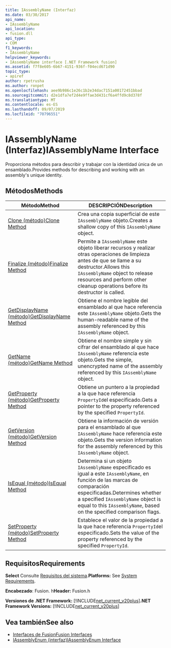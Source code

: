 ```yaml
---
title: IAssemblyName (Interfaz)
ms.date: 03/30/2017
api_name:
- IAssemblyName
api_location:
- fusion.dll
api_type:
- COM
f1_keywords:
- IAssemblyName
helpviewer_keywords:
- IAssemblyName interface [.NET Framework fusion]
ms.assetid: f7f8e605-6b67-4151-936f-f04ecd671d90
topic_type:
- apiref
author: rpetrusha
ms.author: ronpet
ms.openlocfilehash: aee9b986c1e26c1b2e34dac7151a00172451bbad
ms.sourcegitcommit: d2e1dfa7ef2d4e9ffae3d431cf6a4ffd9c8d378f
ms.translationtype: MT
ms.contentlocale: es-ES
ms.lasthandoff: 09/07/2019
ms.locfileid: "70796551"
---
```

# <a name="iassemblyname-interface"></a><span data-ttu-id="7ab38-102">IAssemblyName (Interfaz)</span><span class="sxs-lookup"><span data-stu-id="7ab38-102">IAssemblyName Interface</span></span>
<span data-ttu-id="7ab38-103">Proporciona métodos para describir y trabajar con la identidad única de un ensamblado.</span><span class="sxs-lookup"><span data-stu-id="7ab38-103">Provides methods for describing and working with an assembly's unique identity.</span></span>  
  
## <a name="methods"></a><span data-ttu-id="7ab38-104">Métodos</span><span class="sxs-lookup"><span data-stu-id="7ab38-104">Methods</span></span>  
  
|<span data-ttu-id="7ab38-105">Método</span><span class="sxs-lookup"><span data-stu-id="7ab38-105">Method</span></span>|<span data-ttu-id="7ab38-106">DESCRIPCIÓN</span><span class="sxs-lookup"><span data-stu-id="7ab38-106">Description</span></span>|  
|------------|-----------------|  
|[<span data-ttu-id="7ab38-107">Clone (método)</span><span class="sxs-lookup"><span data-stu-id="7ab38-107">Clone Method</span></span>](iassemblyname-clone-method.md)|<span data-ttu-id="7ab38-108">Crea una copia superficial de este `IAssemblyName` objeto.</span><span class="sxs-lookup"><span data-stu-id="7ab38-108">Creates a shallow copy of this `IAssemblyName` object.</span></span>|  
|[<span data-ttu-id="7ab38-109">Finalize (método)</span><span class="sxs-lookup"><span data-stu-id="7ab38-109">Finalize Method</span></span>](iassemblyname-finalize-method.md)|<span data-ttu-id="7ab38-110">Permite a `IAssemblyName` este objeto liberar recursos y realizar otras operaciones de limpieza antes de que se llame a su destructor.</span><span class="sxs-lookup"><span data-stu-id="7ab38-110">Allows this `IAssemblyName` object to release resources and perform other cleanup operations before its destructor is called.</span></span>|  
|[<span data-ttu-id="7ab38-111">GetDisplayName (método)</span><span class="sxs-lookup"><span data-stu-id="7ab38-111">GetDisplayName Method</span></span>](iassemblyname-getdisplayname-method.md)|<span data-ttu-id="7ab38-112">Obtiene el nombre legible del ensamblado al que hace referencia este `IAssemblyName` objeto.</span><span class="sxs-lookup"><span data-stu-id="7ab38-112">Gets the human-readable name of the assembly referenced by this `IAssemblyName` object.</span></span>|  
|[<span data-ttu-id="7ab38-113">GetName (método)</span><span class="sxs-lookup"><span data-stu-id="7ab38-113">GetName Method</span></span>](iassemblyname-getname-method.md)|<span data-ttu-id="7ab38-114">Obtiene el nombre simple y sin cifrar del ensamblado al que hace `IAssemblyName` referencia este objeto.</span><span class="sxs-lookup"><span data-stu-id="7ab38-114">Gets the simple, unencrypted name of the assembly referenced by this `IAssemblyName` object.</span></span>|  
|[<span data-ttu-id="7ab38-115">GetProperty (método)</span><span class="sxs-lookup"><span data-stu-id="7ab38-115">GetProperty Method</span></span>](iassemblyname-getproperty-method.md)|<span data-ttu-id="7ab38-116">Obtiene un puntero a la propiedad a la que hace referencia `PropertyId`el especificado.</span><span class="sxs-lookup"><span data-stu-id="7ab38-116">Gets a pointer to the property referenced by the specified `PropertyId`.</span></span>|  
|[<span data-ttu-id="7ab38-117">GetVersion (método)</span><span class="sxs-lookup"><span data-stu-id="7ab38-117">GetVersion Method</span></span>](iassemblyname-getversion-method.md)|<span data-ttu-id="7ab38-118">Obtiene la información de versión para el ensamblado al que `IAssemblyName` hace referencia este objeto.</span><span class="sxs-lookup"><span data-stu-id="7ab38-118">Gets the version information for the assembly referenced by this `IAssemblyName` object.</span></span>|  
|[<span data-ttu-id="7ab38-119">IsEqual (método)</span><span class="sxs-lookup"><span data-stu-id="7ab38-119">IsEqual Method</span></span>](iassemblyname-isequal-method.md)|<span data-ttu-id="7ab38-120">Determina si un objeto `IAssemblyName` especificado es igual a este `IAssemblyName`, en función de las marcas de comparación especificadas.</span><span class="sxs-lookup"><span data-stu-id="7ab38-120">Determines whether a specified `IAssemblyName` object is equal to this `IAssemblyName`, based on the specified comparison flags.</span></span>|  
|[<span data-ttu-id="7ab38-121">SetProperty (método)</span><span class="sxs-lookup"><span data-stu-id="7ab38-121">SetProperty Method</span></span>](iassemblyname-setproperty-method.md)|<span data-ttu-id="7ab38-122">Establece el valor de la propiedad a la que hace referencia `PropertyId`el especificado.</span><span class="sxs-lookup"><span data-stu-id="7ab38-122">Sets the value of the property referenced by the specified `PropertyId`.</span></span>|  
  
## <a name="requirements"></a><span data-ttu-id="7ab38-123">Requisitos</span><span class="sxs-lookup"><span data-stu-id="7ab38-123">Requirements</span></span>  
 <span data-ttu-id="7ab38-124">**Select** Consulte [Requisitos del sistema](../../get-started/system-requirements.md).</span><span class="sxs-lookup"><span data-stu-id="7ab38-124">**Platforms:** See [System Requirements](../../get-started/system-requirements.md).</span></span>  
  
 <span data-ttu-id="7ab38-125">**Encabezado**: Fusion. h</span><span class="sxs-lookup"><span data-stu-id="7ab38-125">**Header:** Fusion.h</span></span>  
  
 <span data-ttu-id="7ab38-126">**Versiones de .NET Framework:** [!INCLUDE[net_current_v20plus](../../../../includes/net-current-v20plus-md.md)]</span><span class="sxs-lookup"><span data-stu-id="7ab38-126">**.NET Framework Versions:** [!INCLUDE[net_current_v20plus](../../../../includes/net-current-v20plus-md.md)]</span></span>  
  
## <a name="see-also"></a><span data-ttu-id="7ab38-127">Vea también</span><span class="sxs-lookup"><span data-stu-id="7ab38-127">See also</span></span>

- [<span data-ttu-id="7ab38-128">Interfaces de Fusion</span><span class="sxs-lookup"><span data-stu-id="7ab38-128">Fusion Interfaces</span></span>](fusion-interfaces.md)
- [<span data-ttu-id="7ab38-129">IAssemblyEnum (interfaz)</span><span class="sxs-lookup"><span data-stu-id="7ab38-129">IAssemblyEnum Interface</span></span>](iassemblyenum-interface.md)
